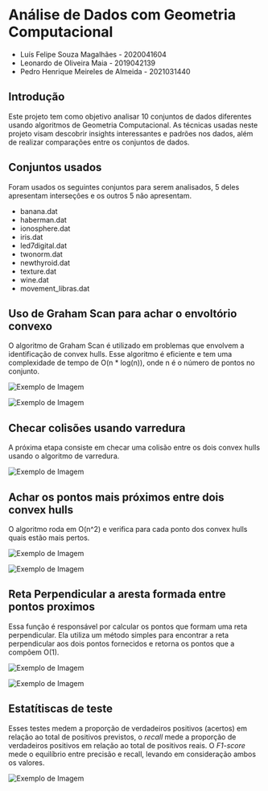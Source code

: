 # Análise de Dados com Geometria Computacional

- Luís Felipe Souza Magalhães - 2020041604
- Leonardo de Oliveira Maia - 2019042139
- Pedro Henrique Meireles de Almeida - 2021031440

## Introdução

Este projeto tem como objetivo analisar 10 conjuntos de dados diferentes usando algoritmos de Geometria Computacional. As técnicas usadas neste projeto visam descobrir insights interessantes e padrões nos dados, além de realizar comparações entre os conjuntos de dados.

## Conjuntos usados

Foram usados os seguintes conjuntos para serem analisados, 5 deles apresentam interseções e os outros 5 não apresentam.

- banana.dat
- haberman.dat
- ionosphere.dat
- iris.dat
- led7digital.dat
- twonorm.dat
- newthyroid.dat
- texture.dat
- wine.dat
- movement_libras.dat

## Uso de Graham Scan para achar o envoltório convexo

O algoritmo de Graham Scan é utilizado em problemas que envolvem a identificação de convex hulls. Esse algoritmo é eficiente e tem uma complexidade de tempo de O(n * log(n)), onde n é o número de pontos no conjunto.

![Exemplo de Imagem](https://github.com/LeoOMaia/ALG-2/blob/main/convex_hull.png)

![Exemplo de Imagem](https://github.com/LeoOMaia/ALG-2/blob/main/convex_hull_code.png)

## Checar colisões usando varredura

A próxima etapa consiste em checar uma colisão entre os dois convex hulls usando o algoritmo de varredura. 

![Exemplo de Imagem](https://github.com/LeoOMaia/ALG-2/blob/main/intersections.png)

## Achar os pontos mais próximos entre dois convex hulls

O algoritmo roda em O(n^2) e verifica para cada ponto dos convex hulls quais estão mais pertos.

![Exemplo de Imagem](https://github.com/LeoOMaia/ALG-2/blob/main/closest_points.png)

![Exemplo de Imagem](https://github.com/LeoOMaia/ALG-2/blob/main/closest_points_code.png)

## Reta Perpendicular a aresta formada entre pontos proximos

Essa função é responsável por calcular os pontos que formam uma reta perpendicular. Ela utiliza um método simples para encontrar a reta perpendicular aos dois pontos fornecidos e retorna os pontos que a compõem  O(1).

![Exemplo de Imagem](https://github.com/LeoOMaia/ALG-2/blob/main/perpendicular.png)

![Exemplo de Imagem](https://github.com/LeoOMaia/ALG-2/blob/main/perpendicular_code.png)

## Estatítiscas de teste

Esses testes medem a proporção de verdadeiros positivos (acertos) em relação ao total de positivos previstos, o *recall* mede a proporção de verdadeiros positivos em relação ao total de positivos reais. O *F1-score* mede o equilíbrio entre precisão e recall, levando em consideração ambos os valores.

![Exemplo de Imagem](https://github.com/LeoOMaia/ALG-2/blob/main/est.png)


